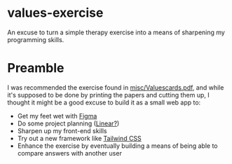 # values-exercise
An excuse to turn a simple therapy exercise into a means of sharpening my programming skills.

# Preamble

I was recommended the exercise found in [misc/Valuescards.pdf](misc/Valuescards.pdf), and while it's supposed to be done
by printing the papers and cutting them up, I thought it might be a good excuse to build it as a small web app to:

* Get my feet wet with [Figma](https://www.figma.com/)
* Do some project planning ([Linear?](https://linear.app/))
* Sharpen up my front-end skills
* Try out a new framework like [Tailwind CSS](https://tailwindcss.com/)
* Enhance the exercise by eventually building a means of being able to compare answers with another user
